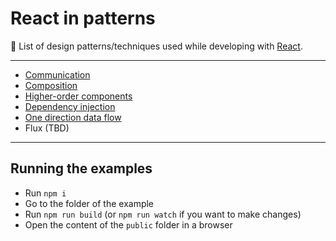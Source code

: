 # React in patterns

:mans_shoe: List of design patterns/techniques used while developing with [React](https://facebook.github.io/react/).

---

* [Communication](./patterns/communication/)
* [Composition](./patterns/composition/)
* [Higher-order components](./patterns/higher-order-components/)
* [Dependency injection](./patterns/dependency-injection)
* [One direction data flow](./patterns/one-direction-data-flow)
* Flux (TBD)

---

## Running the examples

* Run `npm i`
* Go to the folder of the example
* Run `npm run build` (or `npm run watch` if you want to make changes)
* Open the content of the `public` folder in a browser
